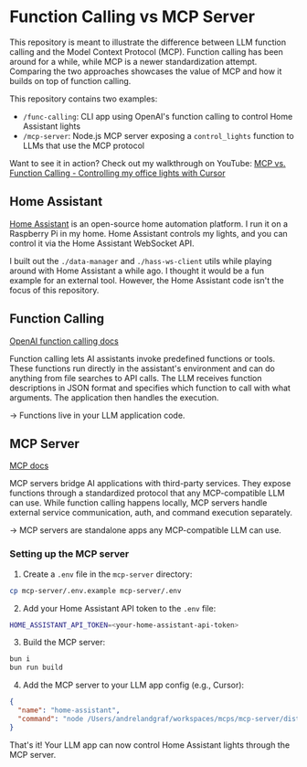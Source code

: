 # Function Calling vs MCP Server

This repository is meant to illustrate the difference between LLM function calling and the Model Context Protocol (MCP).
Function calling has been around for a while, while MCP is a newer standardization attempt.
Comparing the two approaches showcases the value of MCP and how it builds on top of function calling.

This repository contains two examples:

- `/func-calling`: CLI app using OpenAI's function calling to control Home Assistant lights
- `/mcp-server`: Node.js MCP server exposing a `control_lights` function to LLMs that use the MCP protocol

Want to see it in action? Check out my walkthrough on YouTube: [MCP vs. Function Calling - Controlling my office lights with Cursor](https://www.youtube.com/watch?v=DCp3SkPPq2A)

## Home Assistant

[Home Assistant](https://www.home-assistant.io/) is an open-source home automation platform. I run it on a Raspberry Pi in my home.
Home Assistant controls my lights, and you can control it via the Home Assistant WebSocket API.

I built out the `./data-manager` and `./hass-ws-client` utils while playing around with Home Assistant a while ago. I thought it would be a fun example for an external tool. However, the Home Assistant code isn't the focus of this repository.

## Function Calling

[OpenAI function calling docs](https://platform.openai.com/docs/guides/function-calling)

Function calling lets AI assistants invoke predefined functions or tools. These functions run directly in the assistant's environment and can do anything from file searches to API calls. The LLM receives function descriptions in JSON format and specifies which function to call with what arguments. The application then handles the execution.

-> Functions live in your LLM application code.

## MCP Server

[MCP docs](https://modelcontextprotocol.io/introduction)

MCP servers bridge AI applications with third-party services. They expose functions through a standardized protocol that any MCP-compatible LLM can use. While function calling happens locally, MCP servers handle external service communication, auth, and command execution separately.

-> MCP servers are standalone apps any MCP-compatible LLM can use.

### Setting up the MCP server

1. Create a `.env` file in the `mcp-server` directory:

```bash
cp mcp-server/.env.example mcp-server/.env
```

2. Add your Home Assistant API token to the `.env` file:

```bash
HOME_ASSISTANT_API_TOKEN=<your-home-assistant-api-token>
```

3. Build the MCP server:

```bash
bun i
bun run build
```

4. Add the MCP server to your LLM app config (e.g., Cursor):

```json
{
  "name": "home-assistant",
  "command": "node /Users/andrelandgraf/workspaces/mcps/mcp-server/dist/index.js"
}
```

That's it! Your LLM app can now control Home Assistant lights through the MCP server.

